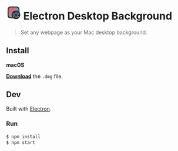 <h1> <img src="static/icon.png" height="40"> Electron Desktop Background</h1>

> Set any webpage as your Mac desktop background.

## Install

**macOS**

[**Download**](https://github.com/mattruzzi/electron-desktop-background/releases/latest) the `.dmg` file.

<!--
## Install

_macOS 10.10+, Linux, and Windows 7+ are supported (64-bit only)._

**macOS**

[**Download**](https://github.com/mattruzzi/undefined/releases/latest) the `.dmg` file.

**Linux**

[**Download**](https://github.com/mattruzzi/undefined/releases/latest) the `.AppImage` or `.deb` file.

_The AppImage needs to be [made executable](http://discourse.appimage.org/t/how-to-make-an-appimage-executable/80) after download._

**Windows**

[**Download**](https://github.com/mattruzzi/undefined/releases/latest) the `.exe` file.

---
-->

## Dev

Built with [Electron](https://electronjs.org).

### Run

```
$ npm install
$ npm start
```

<!--
### Publish

```
$ npm run release
```

After Travis finishes building your app, open the release draft it created and click "Publish".
-->

